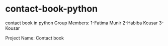 # contact-book-python
 contact book in python
 Group Members:
 1-Fatima Munir
 2-Habiba Kousar
 3-Kousar

 Project Name:
 Contact book
